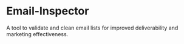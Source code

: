 # Email-Inspector
A tool to validate and clean email lists for improved deliverability and marketing effectiveness.
